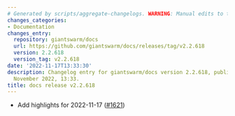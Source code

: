 ```yaml
---
# Generated by scripts/aggregate-changelogs. WARNING: Manual edits to this files will be overwritten.
changes_categories:
- Documentation
changes_entry:
  repository: giantswarm/docs
  url: https://github.com/giantswarm/docs/releases/tag/v2.2.618
  version: 2.2.618
  version_tag: v2.2.618
date: '2022-11-17T13:33:30'
description: Changelog entry for giantswarm/docs version 2.2.618, published on 17
  November 2022, 13:33.
title: docs release v2.2.618
---
```


- Add highlights for 2022-11-17 ([#1621](https://github.com/giantswarm/docs/pull/1621))
